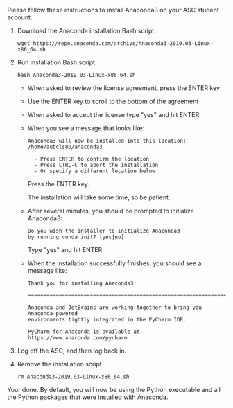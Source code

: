 Please follow these instructions to install Anaconda3 on your ASC student
account.

1.  Download the Anaconda installation Bash script:

    ```
    wget https://repo.anaconda.com/archive/Anaconda3-2019.03-Linux-x86_64.sh
    ```

2.  Run installation Bash script:

    ```
    bash Anaconda3-2019.03-Linux-x86_64.sh
    ```

    -   When asked to review the license agreement, press the ENTER key

    -   Use the ENTER key to scroll to the bottom of the agreement

    -   When asked to accept the license type "yes" and hit ENTER

    -   When you see a message that looks like:

        ```
        Anaconda3 will now be installed into this location:
        /home/aubcls80/anaconda3
        
          - Press ENTER to confirm the location
          - Press CTRL-C to abort the installation
          - Or specify a different location below
        ```

        Press the ENTER key.

        The installation will take some time, so be patient.

    -   After several minutes, you should be prompted to
        initialize Anaconda3:

        ```
        Do you wish the installer to initialize Anaconda3
        by running conda init? [yes|no]
        ```

        Type "yes" and hit ENTER
        
    -   When the installation successfully finishes, you should see a message
        like:

        ```
        Thank you for installing Anaconda3!
        
        ===========================================================================
        
        Anaconda and JetBrains are working together to bring you Anaconda-powered
        environments tightly integrated in the PyCharm IDE.
        
        PyCharm for Anaconda is available at:
        https://www.anaconda.com/pycharm
        ```

3.  Log off the ASC, and then log back in.

4.  Remove the installation script

    ```
    rm Anaconda3-2019.03-Linux-x86_64.sh
    ```

Your done. By default, you will now be using the Python executable and all the
Python packages that were installed with Anaconda.

